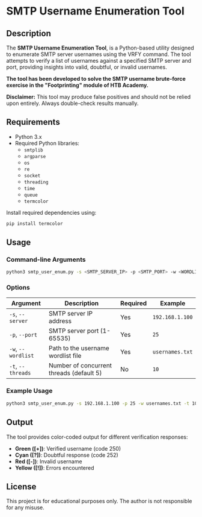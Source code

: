 # SMTP Username Enumeration Tool

## Description
The **SMTP Username Enumeration Tool**, is a Python-based utility designed to enumerate SMTP server usernames using the VRFY command. The tool attempts to verify a list of usernames against a specified SMTP server and port, providing insights into valid, doubtful, or invalid usernames.

**The tool has been developed to solve the SMTP username brute-force exercise in the "Footprinting" module of HTB Academy.**

**Disclaimer:** This tool may produce false positives and should not be relied upon entirely. Always double-check results manually.

## Requirements
- Python 3.x
- Required Python libraries:
  - `smtplib`
  - `argparse`
  - `os`
  - `re`
  - `socket`
  - `threading`
  - `time`
  - `queue`
  - `termcolor`

Install required dependencies using:
```bash
pip install termcolor
```

## Usage
### Command-line Arguments
```bash
python3 smtp_user_enum.py -s <SMTP_SERVER_IP> -p <SMTP_PORT> -w <WORDLIST_FILE> [-t <NUM_THREADS>]
```

### Options
| Argument          | Description                              | Required | Example               |
|------------------|------------------------------------------|----------|-----------------------|
| `-s`, `--server`  | SMTP server IP address                   | Yes      | `192.168.1.100`        |
| `-p`, `--port`    | SMTP server port (1-65535)               | Yes      | `25`                   |
| `-w`, `--wordlist`| Path to the username wordlist file       | Yes      | `usernames.txt`        |
| `-t`, `--threads` | Number of concurrent threads (default 5) | No       | `10`                   |

### Example Usage
```bash
python3 smtp_user_enum.py -s 192.168.1.100 -p 25 -w usernames.txt -t 10
```

## Output
The tool provides color-coded output for different verification responses:
- **Green ([+])**: Verified username (code 250)
- **Cyan ([?])**: Doubtful response (code 252)
- **Red ([-])**: Invalid username
- **Yellow ([!])**: Errors encountered

## License
This project is for educational purposes only. The author is not responsible for any misuse.